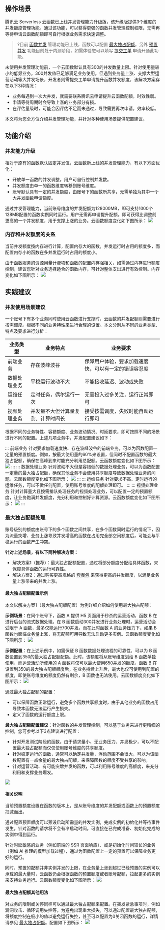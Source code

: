 ## 操作场景


腾讯云 Serverless 云函数已上线并发管理能力升级版，该升级版提供3个维度的并发额度管理功能。通过该功能，可以获得更强的函数并发管理控制权限，无需再等待申请云函数配额即可自行根据业务需求快速调整。


>?目前 [函数并发](https://intl.cloud.tencent.com/document/product/583/37040) 管理功能已上线，函数可以配置 [最大独占配额](https://intl.cloud.tencent.com/document/product/583/39464)。另外 [预置并发](https://intl.cloud.tencent.com/document/product/583/37704) 功能目前处于内测阶段，如需体验您可以填写 [提交工单](https://console.intl.cloud.tencent.com/workorder/category) 申请开通此功能。


未使用并发管理功能前，一个云函数默认具有300的并发数量上限。针对使用量较小的低频业务，300并发值已足够满足业务使用。但遇到业务量上涨、支撑大型运营活动等大并发场景，开发者则需提交工单申请提升函数并发额度，该解决方案存在以下3种情况：

- 业务每遇到一次大并发，就需要联系腾讯云申请提升云函数配额，时效性弱。   
- 申请等待周期时会导致上涨的业务部分有损。
- 在评估量级时，可能会因评估不足而未通过，导致需要再次申请，效率较低。

本文将为您全方位介绍并发管理功能，并针对多种使用场景提供配置建议。



## 功能介绍

### 并发能力升级

相对于原有的函数默认固定并发值，云函数新上线的并发管理能力，有以下方面优化：

- 开放单一函数的并发调整，用户可自行控制并发数。
- 并发额度由单一的函数维度转移到账号维度。
- 账号默认具有一定的并发额度，由账号下的函数所共享，无需单独为其中一个大并发函数申请额度。

通过并发管理能力，当前账号维度的并发配额为128000MB，即可支持1000个128MB配置的函数实例同时运行。用户无需再申请提升配额，即可获得比调整前更高的一个并发额度，用于支撑上涨的业务。云函数额度变化如下图所示：
![](https://main.qcloudimg.com/raw/ec9931cf41c7ce47251b2dbaadb170f5.png)


### 内存和并发额度的关系

当前并发额度按内存进行计算，配置内存大的函数，并发运行时占用的额度多，而配置内存小的函数在多并发运行时占用的额度小。

由于函数服务的资源用量计费项和函数的配置内存强相关，如需通过内存进行额度控制，建议您针对业务选择适合的函数内存，可针对整体支出进行有效控制。内存变化如下图所示：
![](https://main.qcloudimg.com/raw/3498140e74bbab6b328d9122bbc8ea86.png)





## 实践建议

### 并发使用场景建议

一个账号下有多个业务同时使用云函数进行支撑时，云函数的并发配额则需要进行按需调度。根据不同的业务特性来进行合理的设置。本文分别从不同的业务类型、特点及要求进行分析：

| 业务类型 | 业务特点 | 业务要求 |
|---------|---------|---------|
| 前端业务 | 存在波峰波谷 | 保障用户体验，要求加载速度快，可以有一定的错误容忍度 |
| 数据处理业务 | 平稳运行波动不大 | 不能接收延迟、波动或失败|
| 运维任务 | 定时任务，偶尔运行一次 | 无需投入过多关注，运行正常即可 |
| 视频处理业务 | 并发量不大但计算量复杂、计算时间长 | 接受按需调度，失败时能自动运行即可|


根据不同的业务特性、容错额度、业务波动情况、时延要求，即可按照不同的场景进行不同的配置。上述几项业务中，并发配置建议如下：

[](id:proposal)
<dx-tabs>
::: 前端业务
针对要求加载速度快、存在波峰波谷的前端业务，可以为函数配置一定量的预置额度。例如，按最大使用量的60%来设置，但同时不配置函数的最大独占配额，确保在高峰到来时能充分利用总配额。云函数额度变化如下图所示：
![](https://main.qcloudimg.com/raw/873e43f714412798dfd301dcce8ef908.png)
:::
::: 数据处理业务
针对波动不大但是容错低的数据处理业务，可以为函数配置一定量的最大独占配额，确保其他业务不会使用共享额度导致数据处理业务的问题。云函数额度变化如下图所示：
![](https://main.qcloudimg.com/raw/68d8e72e923aa4a81682160124398fbf.png)
:::
::: 运维任务
针对要求不高、定时运行的运维任务，可以不做任何配置，使用账号维度的配额处理即可。
:::
::: 视频处理业务
针对计算量大且按需排队处理任务的视频处理业务，可以配置一定的预置额度，让业务跑满并发额度，充分利用和控制好计算资源。云函数额度变化如下图所示：
![](https://main.qcloudimg.com/raw/1328e16954a4eeff496665a44504aa21.png)
:::
</dx-tabs>



### 最大独占配额处理

账号级别的额度由账号下的多个函数之间共享，在多个函数同时运行的情况下，因为流量突增、业务上涨导致并发增高的函数在占用完全部空闲额度后，可能会与平稳运行的函数产生冲突。

**针对上述场景，有以下两种解决方案：**


- 解决方案1（推荐）：最大独占配额配置，通过将部分额度分配给具体函数，来保障具体函数的运行可靠性。
- 解决方案2：通过购买更高规格的 [套餐包](https://www.tencentcloud.com/document/product/583/52230) 来获得更高的并发额度，以满足业务量上涨带来的并发上涨。

#### 最大独占配额配置示例

本文以解决方案1（最大独占配额配置）为例详细介绍如何使用最大独占配额：

**示例场景**：在同个账号下，函数 A 提供 H5 页面用于秒杀的运营活动，函数 B 在进行后台的流式数据处理。在 B 函数启动300并发进行业务处理时，运营活动会受限于 A 函数，最多仅能运行700并发。而在此时函数 A 的业务压力下，如果 B 函数也面临业务量上涨，将无配额可用导致无法启动更多实例。云函数额度变化如下图所示：
![](https://main.qcloudimg.com/raw/9862ba9b8f8a665bf119c3565e335b8d.png)

**示例配置**：在上述示例中，如需保证 B 函数数据处理流程的可靠性，可以为 B 函数设置到350的最大独占配额配额。此时，该额度将从账号维度划给 B 函数单独使用，而运营活动所使用的 A 函数将仅可以最大使用650并发的额度。函数 B 在设置到350的最大独占配额额度后，在业务持续上升后，最大也仅可使用到配置的额度，即使账号维度的额度仍然有剩余，B 函数也无法使用。云函数额度变化如下图所示：
![](https://main.qcloudimg.com/raw/86f9d5c0fe010d5263de5c58df9ddd1a.png)

通过最大独占配额的配置：
- 可以保障函数正常运行，避免多个函数共享额度时，由于其他业务的函数占用导致本函数无法运行产生损失。
- 定义了函数的运行额度上限。

**最大独占配额配置建议**：针对函数的并发管理控制，可以基于业务来进行更精细的控制，您可参考以下3点建议进行配置：
- 针对开发测试阶段的函数，由于请求量小、无业务压力、并发极少，可以不配置最大独占配额而仅仅使用账号维度的共享额度。
- 针对稳定运行的函数，通常可以确定并发量，浮动范围不会很大，可以为该函数配置有一点余量的最大独占配额，来保障函数的额度不受共享的影响。
- 针对运营活动、有可能突增并发的函数，可以利用账号维度的高额度，来充分利用和支撑业务爆发。


![](https://main.qcloudimg.com/raw/2395c23bbee3b79fbb21c5cb62ef8e3b.png)




#### 相关说明
当前预置额度设置在函数的版本上，是从账号维度的并发配额或函数上的预置额度扣减而出。

通过配置预置额度可以预设启动所需量的并发实例，完成实例的初始化并等待事件发生。针对函数的请求将不会有冷启动时间，可直接在已完成准备、初始化完成的实例中得到运行。

针对时延敏感的业务（例如前端的 SSR 页面响应）、或是初始化时间较长的业务（例如 AI 推理的模型加载过程），通过为函数配置上一定的预置可以保障业务更好的运行。

同时，预置的配额并非实例并发的上限，在业务量上涨到超过已经预置的实例可以承载的最大量时，云函数仍会根据函数的预置额度或者账号配额，拉起更多的实例来支持业务运行。云函数额度变化如下图所示：
![](https://main.qcloudimg.com/raw/76e5c52d273f284673747e2c025ed303.png)


#### 最大独占配额其他用法

对业务的限制或关停同样可以通过最大独占配额来配置。在突发紧急事项时，例如漏洞攻击、循环调用失控等，为避免出现重大损失，可以通过配置最大独占配额，将额度控制在极小的值以避免运行失控，甚至可以配置为0关闭函数的运行，详情请参见 [最大独占配额](https://intl.cloud.tencent.com/document/product/583/39464)。配置如下图所示：
![](https://main.qcloudimg.com/raw/6bcb722183d8fb14609bb90a23323584.png)
